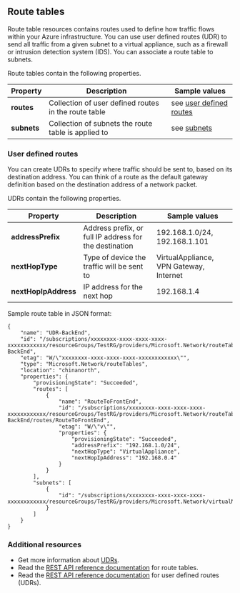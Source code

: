 ## <a name="Route-table"></a> Route tables
Route table resources contains routes used to define how traffic flows within your Azure infrastructure. You can use user defined routes (UDR) to send all traffic from a given subnet to a virtual appliance, such as a firewall or intrusion detection system (IDS). You can associate a route table to subnets. 

Route tables contain the following properties.

| Property | Description | Sample values |
| --- | --- | --- |
| **routes** |Collection of user defined routes in the route table |see [user defined routes](#User-defined-routes) |
| **subnets** |Collection of subnets the route table is applied to |see [subnets](#Subnets) |

### <a name="User-defined-routes"></a> User defined routes
You can create UDRs to specify where traffic should be sent to, based on its destination address. You can think of a route as the default gateway definition based on the destination address of a network packet.

UDRs contain the following properties. 

| Property | Description | Sample values |
| --- | --- | --- |
| **addressPrefix** |Address prefix, or full IP address for the destination |192.168.1.0/24, 192.168.1.101 |
| **nextHopType** |Type of device the traffic will be sent to |VirtualAppliance, VPN Gateway, Internet |
| **nextHopIpAddress** |IP address for the next hop |192.168.1.4 |

Sample route table in JSON format:

    {
        "name": "UDR-BackEnd",
        "id": "/subscriptions/xxxxxxxx-xxxx-xxxx-xxxx-xxxxxxxxxxxx/resourceGroups/TestRG/providers/Microsoft.Network/routeTables/UDR-BackEnd",
        "etag": "W/\"xxxxxxxx-xxxx-xxxx-xxxx-xxxxxxxxxxxx\"",
        "type": "Microsoft.Network/routeTables",
        "location": "chinanorth",
        "properties": {
            "provisioningState": "Succeeded",
            "routes": [
                {
                    "name": "RouteToFrontEnd",
                    "id": "/subscriptions/xxxxxxxx-xxxx-xxxx-xxxx-xxxxxxxxxxxx/resourceGroups/TestRG/providers/Microsoft.Network/routeTables/UDR-BackEnd/routes/RouteToFrontEnd",
                    "etag": "W/\"v\"",
                    "properties": {
                        "provisioningState": "Succeeded",
                        "addressPrefix": "192.168.1.0/24",
                        "nextHopType": "VirtualAppliance",
                        "nextHopIpAddress": "192.168.0.4"
                    }
                }
            ],
            "subnets": [
                {
                    "id": "/subscriptions/xxxxxxxx-xxxx-xxxx-xxxx-xxxxxxxxxxxx/resourceGroups/TestRG/providers/Microsoft.Network/virtualNetworks/TestVNet/subnets/BackEnd"
                }
            ]
        }
    }

### Additional resources
* Get more information about [UDRs](/documentation/articles/virtual-networks-udr-overview/).
* Read the [REST API reference documentation](https://msdn.microsoft.com/zh-cn/library/azure/mt502549.aspx) for route tables.
* Read the [REST API reference documentation](https://msdn.microsoft.com/zh-cn/library/azure/mt502539.aspx) for user defined routes (UDRs).

